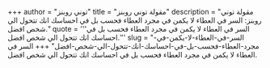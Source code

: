 +++
author = "توني روبنز"
title = "مقولة توني روبنز"
description = "مقولة توني روبنز: السر في العطاء لا يكمن في مجرد العطاء فحسب بل في احساسك انك تتحول الي شخص افضل."
quote = '''السر في العطاء لا يكمن في مجرد العطاء فحسب بل في احساسك انك تتحول الي شخص افضل.'''
slug = "السر-في-العطاء-لا-يكمن-في-مجرد-العطاء-فحسب-بل-في-احساسك-انك-تتحول-الي-شخص-افضل"
+++
السر في العطاء لا يكمن في مجرد العطاء فحسب بل في احساسك انك تتحول الي شخص افضل.
